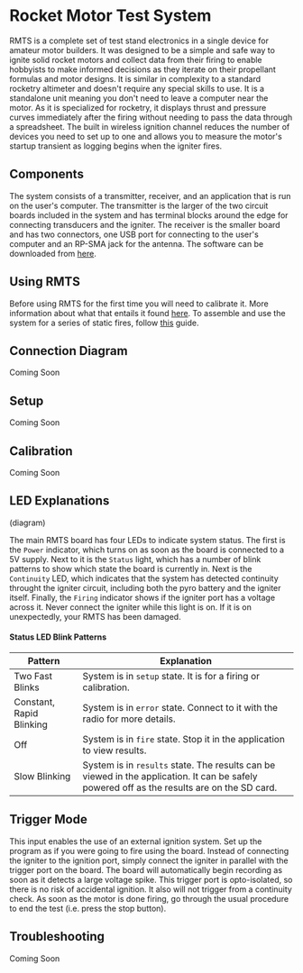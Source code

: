 # Rocket Motor Test System
RMTS is a complete set of test stand electronics in a single device for amateur motor builders. It was designed to be a simple and safe way to ignite solid rocket motors and collect data from their firing to enable hobbyists to make informed decisions as they iterate on their propellant formulas and motor designs. It is similar in complexity to a standard rocketry altimeter and doesn't require any special skills to use. It is a standalone unit meaning you don't need to leave a computer near the motor. As it is specialized for rocketry, it displays thrust and pressure curves immediately after the firing without needing to pass the data through a spreadsheet. The built in wireless ignition channel reduces the number of devices you need to set up to one and allows you to measure the motor's startup transient as logging begins when the igniter fires.
## Components
The system consists of a transmitter, receiver, and an application that is run on the user's computer. The transmitter is the larger of the two circuit boards included in the system and has terminal blocks around the edge for connecting transducers and the igniter. The receiver is the smaller board and has two connectors, one USB port for connecting to the user's computer and an RP-SMA jack for the antenna. The software can be downloaded from [here](https://github.com/reilleya/RMTS-Software/releases).
## Using RMTS
Before using RMTS for the first time you will need to calibrate it. More information about what that entails it found [here](reilley.net).
To assemble and use the system for a series of static fires, follow [this](reilley.net) guide.
## Connection Diagram
Coming Soon
## Setup
Coming Soon
## Calibration
Coming Soon
## LED Explanations
(diagram)

The main RMTS board has four LEDs to indicate system status. The first is the `Power` indicator, which turns on as soon as the board is connected to a 5V supply. Next to it is the `Status` light, which has a number of blink patterns to show which state the board is currently in. Next is the `Continuity` LED, which indicates that the system has detected continuity throught the igniter circuit, including both the pyro battery and the igniter itself. Finally, the `Firing` indicator shows if the igniter port has a voltage across it. Never connect the igniter while this light is on. If it is on unexpectedly, your RMTS has been damaged.

#### Status LED Blink Patterns
| Pattern                  | Explanation                                                                                                                                 |
|--------------------------|---------------------------------------------------------------------------------------------------------------------------------------------|
| Two Fast Blinks          | System is in `setup` state. It is for a firing or calibration.                                                                              |
| Constant, Rapid Blinking | System is in `error` state. Connect to it with the radio for more details.                                                                  |
| Off                      | System is in `fire` state. Stop it in the application to view results.                                                                      |
| Slow Blinking            | System is in `results` state. The results can be viewed in the application. It can be safely powered off as the results are on the SD card. |

## Trigger Mode
This input enables the use of an external ignition system. Set up the program as if you were going to fire using the board. Instead of connecting the igniter to the ignition port, simply connect the igniter in parallel with the trigger port on the board. The board will automatically begin recording as soon as it detects a large voltage spike. This trigger port is opto-isolated, so there is no risk of accidental ignition. It also will not trigger from a continuity check. As soon as the motor is done firing, go through the usual procedure to end the test (i.e. press the stop button).
## Troubleshooting
Coming Soon
